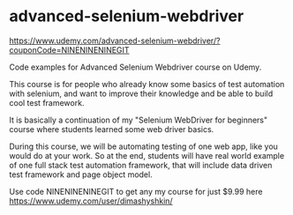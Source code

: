 # advanced-selenium-webdriver
https://www.udemy.com/advanced-selenium-webdriver/?couponCode=NINENINENINEGIT

Code examples for Advanced Selenium Webdriver course on Udemy.

This course is for people who already know some basics of test automation with selenium, and want to improve their knowledge and be able to build cool test framework.

It is basically a continuation of my "Selenium WebDriver for beginners" course where students learned some web driver basics.

During this course, we will be automating testing of one web app, like you would do at your work. So at the end, students will have real world example of one full stack test automation framework, that will include data driven test framework and page object model.

Use code NINENINENINEGIT to get any my course for just $9.99 here https://www.udemy.com/user/dimashyshkin/
